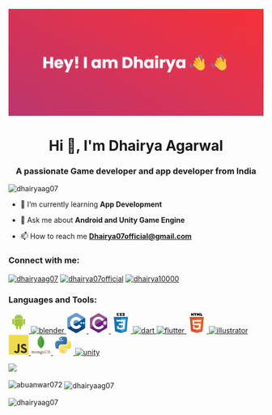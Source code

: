 ![logo](https://github.com/DhairyaAg07/DhairyaAg07/blob/main/GITHUB%20banner.png)
<h1 align="center">Hi 👋, I'm Dhairya Agarwal</h1>
<h3 align="center">A passionate Game developer and app developer from India</h3>

<p align="left"> <img src="https://komarev.com/ghpvc/?username=dhairyaag07&label=Profile%20views&color=0e75b6&style=flat" alt="dhairyaag07" /> </p>

- 🌱 I’m currently learning **App Development**

- 💬 Ask me about **Android and Unity Game Engine**

- 📫 How to reach me **Dhairya07official@gmail.com**

<h3 align="left">Connect with me:</h3>
<p align="left">
<a href="https://twitter.com/dhairyaag07" target="blank"><img align="center" src="https://raw.githubusercontent.com/rahuldkjain/github-profile-readme-generator/master/src/images/icons/Social/twitter.svg" alt="dhairyaag07" height="30" width="40" /></a>
<a href="https://linkedin.com/in/dhairya07official" target="blank"><img align="center" src="https://raw.githubusercontent.com/rahuldkjain/github-profile-readme-generator/master/src/images/icons/Social/linked-in-alt.svg" alt="dhairya07official" height="30" width="40" /></a>
<a href="https://instagram.com/dhairya10000" target="blank"><img align="center" src="https://raw.githubusercontent.com/rahuldkjain/github-profile-readme-generator/master/src/images/icons/Social/instagram.svg" alt="dhairya10000" height="30" width="40" /></a>
</p>

<h3 align="left">Languages and Tools:</h3>
<p align="left"> <a href="https://developer.android.com" target="_blank" rel="noreferrer"> <img src="https://raw.githubusercontent.com/devicons/devicon/master/icons/android/android-original-wordmark.svg" alt="android" width="40" height="40"/> </a> <a href="https://www.blender.org/" target="_blank" rel="noreferrer"> <img src="https://download.blender.org/branding/community/blender_community_badge_white.svg" alt="blender" width="40" height="40"/> </a> <a href="https://www.w3schools.com/cpp/" target="_blank" rel="noreferrer"> <img src="https://raw.githubusercontent.com/devicons/devicon/master/icons/cplusplus/cplusplus-original.svg" alt="cplusplus" width="40" height="40"/> </a> <a href="https://www.w3schools.com/cs/" target="_blank" rel="noreferrer"> <img src="https://raw.githubusercontent.com/devicons/devicon/master/icons/csharp/csharp-original.svg" alt="csharp" width="40" height="40"/> </a> <a href="https://www.w3schools.com/css/" target="_blank" rel="noreferrer"> <img src="https://raw.githubusercontent.com/devicons/devicon/master/icons/css3/css3-original-wordmark.svg" alt="css3" width="40" height="40"/> </a> <a href="https://dart.dev" target="_blank" rel="noreferrer"> <img src="https://www.vectorlogo.zone/logos/dartlang/dartlang-icon.svg" alt="dart" width="40" height="40"/> </a> <a href="https://flutter.dev" target="_blank" rel="noreferrer"> <img src="https://www.vectorlogo.zone/logos/flutterio/flutterio-icon.svg" alt="flutter" width="40" height="40"/> </a> <a href="https://www.w3.org/html/" target="_blank" rel="noreferrer"> <img src="https://raw.githubusercontent.com/devicons/devicon/master/icons/html5/html5-original-wordmark.svg" alt="html5" width="40" height="40"/> </a> <a href="https://www.adobe.com/in/products/illustrator.html" target="_blank" rel="noreferrer"> <img src="https://www.vectorlogo.zone/logos/adobe_illustrator/adobe_illustrator-icon.svg" alt="illustrator" width="40" height="40"/> </a> <a href="https://developer.mozilla.org/en-US/docs/Web/JavaScript" target="_blank" rel="noreferrer"> <img src="https://raw.githubusercontent.com/devicons/devicon/master/icons/javascript/javascript-original.svg" alt="javascript" width="40" height="40"/> </a> <a href="https://www.mongodb.com/" target="_blank" rel="noreferrer"> <img src="https://raw.githubusercontent.com/devicons/devicon/master/icons/mongodb/mongodb-original-wordmark.svg" alt="mongodb" width="40" height="40"/> </a> <a href="https://www.python.org" target="_blank" rel="noreferrer"> <img src="https://raw.githubusercontent.com/devicons/devicon/master/icons/python/python-original.svg" alt="python" width="40" height="40"/> </a> <a href="https://unity.com/" target="_blank" rel="noreferrer"> <img src="https://www.vectorlogo.zone/logos/unity3d/unity3d-icon.svg" alt="unity" width="40" height="40"/> </a> </p>

<p align = "left">
  <img  src = "https://github-readme-stats.vercel.app/api?username=DhairyaAg07&show_icons=true&theme=radical&line_height=27">
</p>
<!-- <p align = "left">
  <img src = "https://github-readme-stats.vercel.app/api/top-langs/?username=DhairyaAg07&theme=radical">
</p>
 -->

 
<p><img align="left" src="https://github-readme-stats.vercel.app/api/top-langs/?username=dhairyaag07&layout=compact&hide=html" alt="abuanwar072" /></p>

<p>&nbsp;<img align="center" src="https://github-readme-stats.vercel.app/api?username=dhairyaag07&show_icons=true&locale=en" alt="dhairyaag07" /></p>

<p><img align="center" src="https://github-readme-streak-stats.herokuapp.com/?user=dhairyaag07&" alt="dhairyaag07" /></p>
